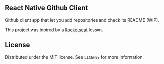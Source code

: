 ## React Native Github Client
Github client app that let you add repositories and check its README (WIP).

This project was inpired by a [Rocketseat](https://github.com/rocketseat) lesson.

## License

Distributed under the MIT license. See `LICENSE` for more information.